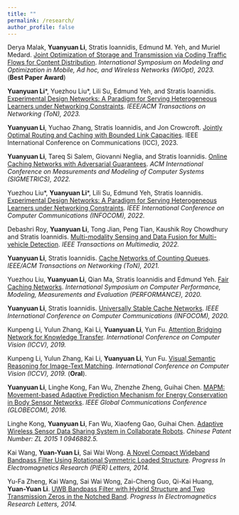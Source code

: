 ```yaml
---
title: ""
permalink: /research/
author_profile: false
---
```


Derya Malak, **Yuanyuan Li**, Stratis Ioannidis, Edmund M. Yeh, and Muriel Medard. [Joint Optimization of Storage and Transmission via Coding Traffic Flows for Content Distribution](Coded_Caching_for_Information_Centric_Networks.pdf). *International Symposium on Modeling and Optimization in Mobile, Ad hoc, and Wireless Networks (WiOpt), 2023.* (**Best Paper Award**)

<!-- **Yuanyuan Li**, Lili Su, Carlee Joe-Wong, Edmund Yeh, Stratis Ioannidis. [Extended Version of Distributed Experimental Design Networks](/files/Distributed_Experimental_Design_Networks.pdf). 2023. -->

**Yuanyuan Li**\*, Yuezhou Liu\*, Lili Su, Edmund Yeh, and Stratis Ioannidis. [Experimental Design Networks: A Paradigm for Serving Heterogeneous Learners under Networking Constraints](/files/Experimental_Design_Networks_ToN.pdf). *IEEE/ACM Transactions on Networking (ToN), 2023.*

**Yuanyuan Li**, Yuchao Zhang, Stratis Ioannidis, and Jon Crowcroft. [Jointly Optimal Routing and Caching with Bounded
Link Capacities](/files/Jointly_Optimal_Routing_and_Caching.pdf). IEEE International Conference on Communications (ICC), 2023.

**Yuanyuan Li**, Tareq Si Salem, Giovanni Neglia, and Stratis Ioannidis. [Online Caching Networks with Adversarial Guarantees](/files/Online_Caching_Networks_with_Adversarial_Guarantees.pdf). *ACM International Conference on Measurements and Modeling of Computer Systems (SIGMETRICS), 2022.*

Yuezhou Liu\*, **Yuanyuan Li**\*, Lili Su, Edmund Yeh, Stratis Ioannidis. [Experimental Design Networks: A Paradigm for Serving Heterogeneous Learners under Networking Constraints](/files/Experimental_Design_Networks.pdf). *IEEE International Conference on Computer Communications (INFOCOM), 2022.*

Debashri Roy, **Yuanyuan Li**, Tong Jian, Peng Tian, Kaushik Roy Chowdhury and Stratis Ioannidis. [Multi-modality Sensing and Data Fusion for Multi-vehicle Detection](/files/Multi-modality_Sensing_and_Data_Fusion_for_Multi-vehicle_Detection.pdf). *IEEE Transactions on Multimedia, 2022.*

**Yuanyuan Li**, Stratis Ioannidis. [Cache Networks of Counting Queues](/files/Cache_Networks_of_Counting_Queues.pdf). *IEEE/ACM Transactions on Networking (ToN), 2021.*

Yuezhou Liu, **Yuanyuan Li**, Qian Ma, Stratis Ioannidis and Edmund Yeh. [Fair Caching Networks](/files/Fair_caching_networks.pdf). *International Symposium on Computer Performance, Modeling, Measurements and Evaluation (PERFORMANCE), 2020.*

**Yuanyuan Li**, Stratis Ioannidis. [Universally Stable Cache Networks](/files/Universally_Stable_Cache_Networks.pdf). *IEEE International Conference on Computer Communications (INFOCOM), 2020.*

Kunpeng Li, Yulun Zhang, Kai Li, **Yuanyuan Li**, Yun Fu. [Attention Bridging Network for Knowledge Transfer](/files/Attention_Bridging_Network_for_Knowledge_Transfer.pdf). *International Conference on Computer Vision (ICCV), 2019.*

Kunpeng Li, Yulun Zhang, Kai Li, **Yuanyuan Li**, Yun Fu. [Visual Semantic Reasoning for Image-Text Matching](/files/Visual_Semantic_Reasoning_for_Image-Text_Matching.pdf). *International Conference on Computer Vision (ICCV), 2019.* (**Oral**).

**Yuanyuan Li**, Linghe Kong, Fan Wu, Zhenzhe Zheng, Guihai Chen. [MAPM: Movement-based Adaptive Prediction Mechanism for Energy Conservation in Body Sensor Networks](/files/MAPM.pdf). *IEEE Global Communications Conference (GLOBECOM), 2016.*

Linghe Kong, **Yuanyuan Li**, Fan Wu, Xiaofeng Gao, Guihai Chen. [Adaptive Wireless Sensor Data Sharing System in Collaborate Robots](https://patents.google.com/patent/CN105517190A/en). *Chinese Patent Number: ZL 2015 1 0946882.5.*

Kai Wang, **Yuan-Yuan Li**, Sai Wai Wong. [A Novel Compact Wideband Bandpass Filter Using Rotational Symmetric Loaded Structure](/files/A_Novel_Compact_Wideband_Bandpass_Filter_Using_Rotational_Symmetric_Loaded_Structure.pdf). *Progress In Electromagnetics Research (PIER) Letters, 2014.* 

Yu-Fa Zheng, Kai Wang, Sai Wai Wong, Zai-Cheng Guo, Qi-Kai Huang, **Yuan-Yuan Li**. [UWB Bandpass Filter with Hybrid Structure and Two Transmission Zeros in the Notched Band](/files/UWB_Bandpass_Filter_with_Hybrid_Structure_and_Two_Transmission_Zeros_in_the_Notched_Band.pdf). *Progress In Electromagnetics Research Letters, 2014.*
